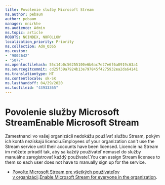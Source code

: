 ```yaml
---
title: Povolenie služby Microsoft Stream
ms.author: pebaum
author: pebaum
manager: mnirkhe
ms.audience: Admin
ms.topic: article
ROBOTS: NOINDEX, NOFOLLOW
localization_priority: Priority
ms.collection: Adm_O365
ms.custom:
- "9002642"
- "5077"
ms.openlocfilehash: 55c14b0c56255100e6b6ac7e27e6f6a8919c63a1
ms.sourcegitcommit: cd25f39a7924b13e797845f4275932ea2da64141
ms.translationtype: HT
ms.contentlocale: sk-SK
ms.lasthandoff: 04/29/2020
ms.locfileid: "43933365"
---
```

# <a name="enable-microsoft-stream"></a><span data-ttu-id="a434d-102">Povolenie služby Microsoft Stream</span><span class="sxs-lookup"><span data-stu-id="a434d-102">Enable Microsoft Stream</span></span>

<span data-ttu-id="a434d-103">Zamestnanci vo vašej organizácii nedokážu používať službu Stream, pokým ich kontá nezískajú licenciu.</span><span class="sxs-lookup"><span data-stu-id="a434d-103">Employees of your organization can't use the Stream service until their accounts have been licensed.</span></span> <span data-ttu-id="a434d-104">Licencie na Stream im môžete priradiť tak, aby sa každý používateľ nemusel do služby manuálne zaregistrovať každý používateľ.</span><span class="sxs-lookup"><span data-stu-id="a434d-104">You can assign Stream licenses to them so each user does not have to manually sign up for the service.</span></span>

- <span data-ttu-id="a434d-105">[Povoľte Microsoft Stream pre všetkých používateľov v organizácii](https://docs.microsoft.com/stream/assign-user-licenses).</span><span class="sxs-lookup"><span data-stu-id="a434d-105">[Enable Microsoft Stream for everyone in the organization](https://docs.microsoft.com/stream/assign-user-licenses).</span></span>
